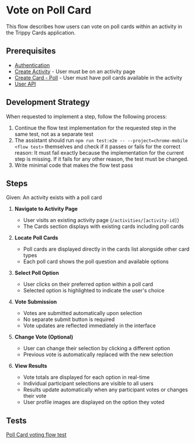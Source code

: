 # Vote on Poll Card

This flow describes how users can vote on poll cards within an activity in the Trippy Cards application.

## Prerequisites

- [Authentication](authentication.md)
- [Create Activity](create-activity.md) - User must be on an activity page
- [Create Card - Poll](create-card-poll.md) - User must have poll cards available in the activity
- [User API](../api/users.md)

## Development Strategy

When requested to implement a step, follow the following process:

1. Continue the flow test implementation for the requested step in the same test, not as a separate test
2. The assistant should run `npm run test:e2e -- --project=chrome-mobile <flow test>` themselves and check if it passes or fails for the correct reason: It must fail exactly because the implementation for the current step is missing. If it fails for any other reason, the test must be changed.
3. Write minimal code that makes the flow test pass

## Steps

Given: An activity exists with a poll card

1. **Navigate to Activity Page**
   - User visits an existing activity page (`/activities/[activity-id]`)
   - The Cards section displays with existing cards including poll cards

2. **Locate Poll Cards**
   - Poll cards are displayed directly in the cards list alongside other card types
   - Each poll card shows the poll question and available options

3. **Select Poll Option**
   - User clicks on their preferred option within a poll card
   - Selected option is highlighted to indicate the user's choice

4. **Vote Submission**
   - Votes are submitted automatically upon selection
   - No separate submit button is required
   - Vote updates are reflected immediately in the interface

5. **Change Vote (Optional)**
   - User can change their selection by clicking a different option
   - Previous vote is automatically replaced with the new selection

6. **View Results**
   - Vote totals are displayed for each option in real-time
   - Individual participant selections are visible to all users
   - Results update automatically when any participant votes or changes their vote
   - User profile images are displayed on the option they voted

## Tests

[Poll Card voting flow test](../../tests/flows/vote-on-poll-card.spec.ts)
